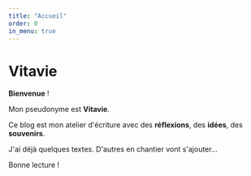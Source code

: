 ```yaml
---
title: "Accueil"
order: 0
in_menu: true
---
```

# Vitavie

**Bienvenue** !

Mon pseudonyme est **Vitavie**.

Ce blog est mon atelier d'écriture avec des **réflexions**, des **idées**, des **souvenirs**.

J'ai déjà quelques textes. D'autres  en chantier vont s'ajouter... 

Bonne lecture ! 
